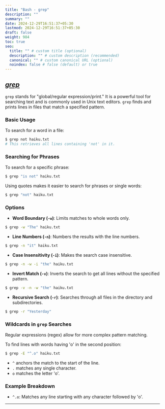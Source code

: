 ```yaml
---
title: "Bash - grep"
description: ""
summary: ""
date: 2024-12-29T16:51:37+05:30
lastmod: 2024-12-29T16:51:37+05:30
draft: false
weight: 984
toc: true
seo:
  title: "" # custom title (optional)
  description: "" # custom description (recommended)
  canonical: "" # custom canonical URL (optional)
  noindex: false # false (default) or true
---
```




## [*grep*](/personal-site/docs/bash-linux/command-docs/grep)

`grep` stands for "global/regular expression/print." It is a powerful tool for searching text and is commonly used in Unix text editors. `grep` finds and prints lines in files that match a specified pattern.

### Basic Usage
To search for a word in a file:
```bash {frame="none"}
$ grep not haiku.txt
# This retrieves all lines containing 'not' in it.
```

### Searching for Phrases
To search for a specific phrase:
```bash {frame="none"}
$ grep "is not" haiku.txt
```
Using quotes makes it easier to search for phrases or single words:
```bash {frame="none"}
$ grep "not" haiku.txt
```

### Options
- **Word Boundary (`-w`)**: Limits matches to whole words only.
```bash {frame="none"}
$ grep -w "The" haiku.txt
```

- **Line Numbers (`-n`)**: Numbers the results with the line numbers.
```bash {frame="none"}
$ grep -n "it" haiku.txt
```

- **Case Insensitivity (`-i`)**: Makes the search case insensitive.
```bash {frame="none"}
$ grep -n -w -i "the" haiku.txt
```

- **Invert Match (`-v`)**: Inverts the search to get all lines without the specified pattern.
```bash {frame="none"}
$ grep -v -n -w "the" haiku.txt
```

- **Recursive Search (`-r`)**: Searches through all files in the directory and subdirectories.
```bash {frame="none"}
$ grep -r "Yesterday"
```

### Wildcards in `grep` Searches
Regular expressions (regex) allow for more complex pattern matching. 

To find lines with words having 'o' in the second position:
```bash {frame="none"}
$ grep -E "^.o" haiku.txt
```
- `^` anchors the match to the start of the line.
- `.` matches any single character.
- `o` matches the letter 'o'.

### Example Breakdown
- `^.o`: Matches any line starting with any character followed by 'o'.

---

